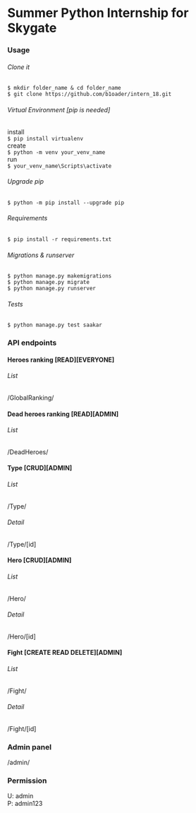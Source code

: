 # Summer Python Internship for Skygate
### Usage
###### Clone it
`$ mkdir folder_name & cd folder_name`<br>
`$ git clone https://github.com/b1oader/intern_18.git`
###### Virtual Environment [pip is needed]
install<br>
`$ pip install virtualenv`<br>
create<br>
`$ python -m venv your_venv_name`<br>
run<br>
`$ your_venv_name\Scripts\activate`<br>
###### Upgrade pip
`$ python -m pip install --upgrade pip`<br>
###### Requirements
`$ pip install -r requirements.txt`<br>
###### Migrations & runserver
`$ python manage.py makemigrations`<br>
`$ python manage.py migrate`<br>
`$ python manage.py runserver`<br>
###### Tests
`$ python manage.py test saakar`<br>
### API endpoints
#### Heroes ranking [READ][EVERYONE]
###### List
/GlobalRanking/
#### Dead heroes ranking [READ][ADMIN]
###### List
/DeadHeroes/
#### Type [CRUD][ADMIN]
###### List
/Type/
###### Detail
/Type/[id]
#### Hero [CRUD][ADMIN]
###### List
/Hero/
###### Detail
/Hero/[id]
#### Fight [CREATE READ DELETE][ADMIN]
###### List
/Fight/
###### Detail
/Fight/[id]
<br>
### Admin panel
/admin/
<br>
### Permission
U: admin<br>
P: admin123
